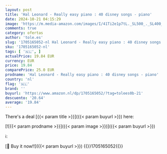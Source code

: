 ```yaml
---
layout: post
title: 'Hal Leonard - Really easy piano : 40 disney songs - piano'
date: 2024-10-21 04:15:29
image: 'https://m.media-amazon.com/images/I/41Ti2e1p7tL._SL500_._SL400_.jpg'
comments: true
category: ofertas
author: 'tole.es'
slug: '1705165052-nl Hal Leonard - Really easy piano : 40 disney songs - piano'
sku: '1705165052-nl'
tags: [ '🇳🇱', ]
actualPrice: 19.84 EUR
currency: EUR
price: 19.84
comparePrice: 25.0 EUR
prodname: 'Hal Leonard - Really easy piano : 40 disney songs - piano'
country: 'nl'
flag: '🇳🇱'
brand: ''
buyurl: 'https://www.amazon.nl/dp/1705165052/?tag=tolees0b-21'
descuento: '20.64'
average: '19.84'
---
```


There's a deal [{{< param title >}}]({{< param buyurl >}})  here:

[![{{< param prodname >}}]({{< param image >}})]({{< param buyurl >}})

ℹ️:


[🛒 Buy it now!!]({{< param buyurl >}})
{{<world>}}1705165052{{</world>}}
